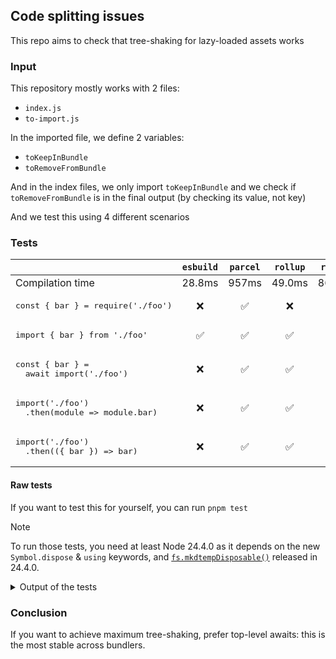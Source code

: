 ## Code splitting issues

This repo aims to check that tree-shaking for lazy-loaded assets works

### Input

This repository mostly works with 2 files:

- `index.js`
- `to-import.js`

In the imported file, we define 2 variables:

- `toKeepInBundle`
- `toRemoveFromBundle`

And in the index files, we only import `toKeepInBundle` and we check if `toRemoveFromBundle` is in the final output (by checking its value, not key)

And we test this using 4 different scenarios

### Tests

|                                                              | `esbuild` | `parcel` | `rollup` | `rspack` | `vite` | `rolldown` |    `rsbuild`    |
| ------------------------------------------------------------ | :-------: | :------: | :------: | :------: | :----: | :--------: | :-------------: |
| Compilation time                                             |  28.8ms   |  957ms   |  49.0ms  |  86.6ms  | 121ms  |   22.4ms   | 146ms <tr></tr> |
| <pre>const { bar } = require('./foo')</pre>                  |    ❌     |    ✅    |    ❌    |    ❌    |   ❌   |     ❌     |  ✅ <tr></tr>   |
| <pre>import { bar } from './foo'</pre>                       |    ✅     |    ✅    |    ✅    |    ✅    |   ✅   |     ✅     |  ✅ <tr></tr>   |
| <pre>const { bar } =&#13;  await import('./foo')</pre>       |    ❌     |    ✅    |    ✅    |    ✅    |   ✅   |     ✅     |  ✅ <tr></tr>   |
| <pre>import('./foo')&#13;  .then(module => module.bar)</pre> |    ❌     |    ✅    |    ✅    |    ❌    |   ❌   |     ✅     |  ❌ <tr></tr>   |
| <pre>import('./foo')&#13;  .then(({ bar }) => bar)</pre>     |    ❌     |    ✅    |    ✅    |    ❌    |   ✅   |     ✅     |       ❌        |

#### Raw tests

If you want to test this for yourself, you can run `pnpm test`

> [!Note]
> To run those tests, you need at least Node 24.4.0 as it depends on the new `Symbol.dispose` & `using` keywords, and [`fs.mkdtempDisposable()`](https://nodejs.org/api/fs.html#fspromisesmkdtempdisposableprefix-options) released in 24.4.0.

<details><summary>Output of the tests</summary>

```
> node --test tests/\*.test.mjs

▶ builds and tree-shakes using esbuild
  ✔ properly bundles important variables (0.628417ms)
  ✔ ❌ FAILURE: tree shakes sync require destructuring (0.669917ms)
  ✔ ❌ FAILURE: tree shakes sync require module (0.255042ms)
  ✔ ❌ FAILURE: tree shakes sync require chaining (0.22125ms)
  ✔ tree shakes sync modules (0.068084ms)
  ✔ ❌ FAILURE: tree shakes async modules top level awaited (0.095333ms)
  ✔ ❌ FAILURE: tree shakes async modules import() whole module (0.0965ms)
  ✔ ❌ FAILURE: tree shakes async modules import() + picked (0.088458ms)
✔ builds and tree-shakes using esbuild (28.255292ms)

▶ builds and tree-shakes using parcel
  ✔ properly bundles important variables (0.73575ms)
  ✔ tree shakes sync require destructuring (0.065375ms)
  ✔ tree shakes sync require module (0.039875ms)
  ✔ tree shakes sync require chaining (0.035583ms)
  ✔ tree shakes sync modules (0.042084ms)
  ✔ tree shakes async modules top level awaited (0.034208ms)
  ✔ tree shakes async modules import() whole module (0.031709ms)
  ✔ tree shakes async modules import() + picked (0.033375ms)
✔ builds and tree-shakes using parcel (550.783458ms)

▶ builds and tree-shakes using rolldown
  ✔ properly bundles important variables (0.72675ms)
  ✔ ❌ FAILURE: tree shakes sync require destructuring (0.642125ms)
  ✔ ❌ FAILURE: tree shakes sync require module (0.242959ms)
  ✔ ❌ FAILURE: tree shakes sync require chaining (0.222291ms)
  ✔ tree shakes sync modules (0.061083ms)
  ✔ tree shakes async modules top level awaited (0.049584ms)
  ✔ tree shakes async modules import() whole module (0.049916ms)
  ✔ tree shakes async modules import() + picked (0.060709ms)
✔ builds and tree-shakes using rolldown (28.376167ms)

▶ builds and tree-shakes using rollup
  ✔ properly bundles important variables (0.585667ms)
  ✔ ❌ FAILURE: tree shakes sync require destructuring (0.638792ms)
  ✔ ❌ FAILURE: tree shakes sync require module (0.164459ms)
  ✔ ❌ FAILURE: tree shakes sync require chaining (0.208666ms)
  ✔ tree shakes sync modules (0.05275ms)
  ✔ tree shakes async modules top level awaited (0.049083ms)
  ✔ tree shakes async modules import() whole module (0.04575ms)
  ✔ tree shakes async modules import() + picked (0.042209ms)
✔ builds and tree-shakes using rollup (53.577042ms)

▶ builds and tree-shakes using rsbuild
  ✔ properly bundles important variables (0.833667ms)
  ✔ ❌ FAILURE: tree shakes sync require destructuring (0.470416ms)
  ✔ ❌ FAILURE: tree shakes sync require module (0.1145ms)
  ✔ ❌ FAILURE: tree shakes sync require chaining (0.103375ms)
  ✔ tree shakes sync modules (0.075833ms)
  ✔ tree shakes async modules top level awaited (0.073167ms)
  ✔ ❌ FAILURE: tree shakes async modules import() whole module (0.128375ms)
  ✔ ❌ FAILURE: tree shakes async modules import() + picked (0.109833ms)
✔ builds and tree-shakes using rsbuild (73.163417ms)

▶ builds and tree-shakes using rspack
  ✔ properly bundles important variables (0.9665ms)
  ✔ ❌ FAILURE: tree shakes sync require destructuring (0.500084ms)
  ✔ ❌ FAILURE: tree shakes sync require module (0.12675ms)
  ✔ ❌ FAILURE: tree shakes sync require chaining (0.116042ms)
  ✔ tree shakes sync modules (0.053917ms)
  ✔ tree shakes async modules top level awaited (0.056334ms)
  ✔ ❌ FAILURE: tree shakes async modules import() whole module (0.107625ms)
  ✔ ❌ FAILURE: tree shakes async modules import() + picked (0.122417ms)
✔ builds and tree-shakes using rspack (55.529375ms)

▶ builds and tree-shakes using vite
  ✔ properly bundles important variables (1.106541ms)
  ✔ ❌ FAILURE: tree shakes sync require destructuring (0.476667ms)
  ✔ ❌ FAILURE: tree shakes sync require module (0.124417ms)
  ✔ ❌ FAILURE: tree shakes sync require chaining (0.103584ms)
  ✔ tree shakes sync modules (0.05275ms)
  ✔ tree shakes async modules top level awaited (0.044583ms)
  ✔ ❌ FAILURE: tree shakes async modules import() whole module (0.085167ms)
  ✔ tree shakes async modules import() + picked (0.04725ms)
✔ builds and tree-shakes using vite (115.024625ms)
```

</details>

### Conclusion

If you want to achieve maximum tree-shaking, prefer top-level awaits: this is the most stable across bundlers.

